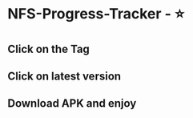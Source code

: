 # NFS-Progress-Tracker - ⭐

## Click on the Tag 
## Click on latest version
## Download APK and enjoy
